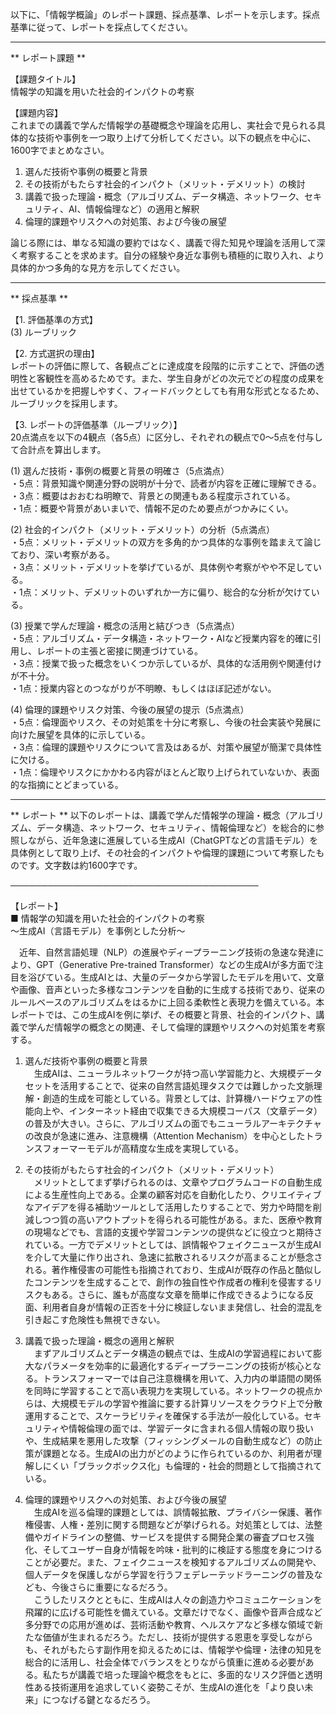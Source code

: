 以下に、「情報学概論」のレポート課題、採点基準、レポートを示します。採点基準に従って、レポートを採点してください。

---------------------------------------
** レポート課題 **

【課題タイトル】  
情報学の知識を用いた社会的インパクトの考察

【課題内容】  
これまでの講義で学んだ情報学の基礎概念や理論を応用し、実社会で見られる具体的な技術や事例を一つ取り上げて分析してください。以下の観点を中心に、1600字でまとめなさい。  

1. 選んだ技術や事例の概要と背景  
2. その技術がもたらす社会的インパクト（メリット・デメリット）の検討  
3. 講義で扱った理論・概念（アルゴリズム、データ構造、ネットワーク、セキュリティ、AI、情報倫理など）の適用と解釈  
4. 倫理的課題やリスクへの対処策、および今後の展望  

論じる際には、単なる知識の要約ではなく、講義で得た知見や理論を活用して深く考察することを求めます。自分の経験や身近な事例も積極的に取り入れ、より具体的かつ多角的な見方を示してください。

---------------------------------------
** 採点基準 **

【1. 評価基準の方式】  
(3) ルーブリック  

【2. 方式選択の理由】  
レポートの評価に際して、各観点ごとに達成度を段階的に示すことで、評価の透明性と客観性を高めるためです。また、学生自身がどの次元でどの程度の成果を出せているかを把握しやすく、フィードバックとしても有用な形式となるため、ルーブリックを採用します。

【3. レポートの評価基準（ルーブリック）】  
20点満点を以下の4観点（各5点）に区分し、それぞれの観点で0～5点を付与して合計点を算出します。

(1) 選んだ技術・事例の概要と背景の明確さ（5点満点）  
・5点：背景知識や関連分野の説明が十分で、読者が内容を正確に理解できる。  
・3点：概要はおおむね明瞭で、背景との関連もある程度示されている。  
・1点：概要や背景があいまいで、情報不足のため要点がつかみにくい。  

(2) 社会的インパクト（メリット・デメリット）の分析（5点満点）  
・5点：メリット・デメリットの双方を多角的かつ具体的な事例を踏まえて論じており、深い考察がある。  
・3点：メリット・デメリットを挙げているが、具体例や考察がやや不足している。  
・1点：メリット、デメリットのいずれか一方に偏り、総合的な分析が欠けている。  

(3) 授業で学んだ理論・概念の活用と結びつき（5点満点）  
・5点：アルゴリズム・データ構造・ネットワーク・AIなど授業内容を的確に引用し、レポートの主張と密接に関連づけている。  
・3点：授業で扱った概念をいくつか示しているが、具体的な活用例や関連付けが不十分。  
・1点：授業内容とのつながりが不明瞭、もしくはほぼ記述がない。  

(4) 倫理的課題やリスク対策、今後の展望の提示（5点満点）  
・5点：倫理面やリスク、その対処策を十分に考察し、今後の社会実装や発展に向けた展望を具体的に示している。  
・3点：倫理的課題やリスクについて言及はあるが、対策や展望が簡潔で具体性に欠ける。  
・1点：倫理やリスクにかかわる内容がほとんど取り上げられていないか、表面的な指摘にとどまっている。

---------------------------------------
** レポート **
以下のレポートは、講義で学んだ情報学の理論・概念（アルゴリズム、データ構造、ネットワーク、セキュリティ、情報倫理など）を総合的に参照しながら、近年急速に進展している生成AI（ChatGPTなどの言語モデル）を具体例として取り上げ、その社会的インパクトや倫理的課題について考察したものです。文字数は約1600字です。

────────────────────────────────────────

【レポート】  
■ 情報学の知識を用いた社会的インパクトの考察  
～生成AI（言語モデル）を事例とした分析～

　近年、自然言語処理（NLP）の進展やディープラーニング技術の急速な発達により、GPT（Generative Pre-trained Transformer）などの生成AIが多方面で注目を浴びている。生成AIとは、大量のデータから学習したモデルを用いて、文章や画像、音声といった多様なコンテンツを自動的に生成する技術であり、従来のルールベースのアルゴリズムをはるかに上回る柔軟性と表現力を備えている。本レポートでは、この生成AIを例に挙げ、その概要と背景、社会的インパクト、講義で学んだ情報学の概念との関連、そして倫理的課題やリスクへの対処策を考察する。

1. 選んだ技術や事例の概要と背景  
　生成AIは、ニューラルネットワークが持つ高い学習能力と、大規模データセットを活用することで、従来の自然言語処理タスクでは難しかった文脈理解・創造的生成を可能としている。背景としては、計算機ハードウェアの性能向上や、インターネット経由で収集できる大規模コーパス（文章データ）の普及が大きい。さらに、アルゴリズムの面でもニューラルアーキテクチャの改良が急速に進み、注意機構（Attention Mechanism）を中心としたトランスフォーマーモデルが高精度な生成を実現している。

2. その技術がもたらす社会的インパクト（メリット・デメリット）  
　メリットとしてまず挙げられるのは、文章やプログラムコードの自動生成による生産性向上である。企業の顧客対応を自動化したり、クリエイティブなアイデアを得る補助ツールとして活用したりすることで、労力や時間を削減しつつ質の高いアウトプットを得られる可能性がある。また、医療や教育の現場などでも、言語的支援や学習コンテンツの提供などに役立つと期待されている。一方でデメリットとしては、誤情報やフェイクニュースが生成AIを介して大量に作り出され、急速に拡散されるリスクが高まることが懸念される。著作権侵害の可能性も指摘されており、生成AIが既存の作品と酷似したコンテンツを生成することで、創作の独自性や作成者の権利を侵害するリスクもある。さらに、誰もが高度な文章を簡単に作成できるようになる反面、利用者自身が情報の正否を十分に検証しないまま発信し、社会的混乱を引き起こす危険性も無視できない。

3. 講義で扱った理論・概念の適用と解釈  
　まずアルゴリズムとデータ構造の観点では、生成AIの学習過程において膨大なパラメータを効率的に最適化するディープラーニングの技術が核心となる。トランスフォーマーでは自己注意機構を用いて、入力内の単語間の関係を同時に学習することで高い表現力を実現している。ネットワークの視点からは、大規模モデルの学習や推論に要する計算リソースをクラウド上で分散運用することで、スケーラビリティを確保する手法が一般化している。セキュリティや情報倫理の面では、学習データに含まれる個人情報の取り扱いや、生成結果を悪用した攻撃（フィッシングメールの自動生成など）の防止策が課題となる。生成AIの出力がどのように作られているのか、利用者が理解しにくい「ブラックボックス化」も倫理的・社会的問題として指摘されている。

4. 倫理的課題やリスクへの対処策、および今後の展望  
　生成AIを巡る倫理的課題としては、誤情報拡散、プライバシー保護、著作権侵害、人権・差別に関する問題などが挙げられる。対処策としては、法整備やガイドラインの整備、サービスを提供する開発企業の審査プロセス強化、そしてユーザー自身が情報を吟味・批判的に検証する態度を身につけることが必要だ。また、フェイクニュースを検知するアルゴリズムの開発や、個人データを保護しながら学習を行うフェデレーテッドラーニングの普及なども、今後さらに重要になるだろう。  
　こうしたリスクとともに、生成AIは人々の創造力やコミュニケーションを飛躍的に広げる可能性を備えている。文章だけでなく、画像や音声合成など多分野での応用が進めば、芸術活動や教育、ヘルスケアなど多様な領域で新たな価値が生まれるだろう。ただし、技術が提供する恩恵を享受しながらも、それがもたらす副作用を抑えるためには、情報学や倫理・法律の知見を総合的に活用し、社会全体でバランスをとりながら慎重に進める必要がある。私たちが講義で培った理論や概念をもとに、多面的なリスク評価と透明性ある技術運用を追求していく姿勢こそが、生成AIの進化を「より良い未来」につなげる鍵となるだろう。

